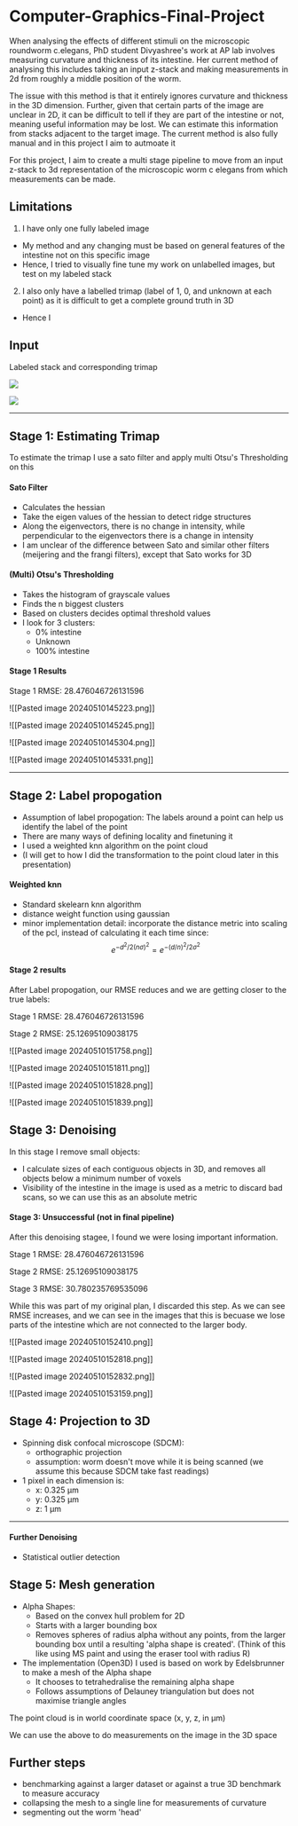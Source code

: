 # Computer-Graphics-Final-Project

When analysing the effects of different stimuli on the microscopic roundworm c.elegans, PhD student Divyashree's work at AP lab involves measuring curvature and thickness of its intestine. Her current method of analysing this includes taking an input z-stack and making measurements in 2d from roughly a middle position of the worm.

The issue with this method is that it entirely ignores curvature and thickness in the 3D dimension. Further, given that certain parts of the image are unclear in 2D, it can be difficult to tell if they are part of the intestine or not, meaning useful information may be lost. We can estimate this information from stacks adjacent to the target image. The current method is also fully manual and in this project I aim to autmoate it

For this project, I aim to create a multi stage pipeline to move from an input z-stack to 3d representation of the microscopic worm c elegans from which measurements can be made.

## Limitations

1. I have only one fully labeled image
- My method and any changing must be based on general features of the intestine not on this specific image
- Hence, I tried to visually fine tune my work on unlabelled images, but test on my labeled stack
2. I also only have a labelled trimap (label of 1, 0, and unknown at each point) as it is difficult to get a complete ground truth in 3D
- Hence I


## Input

Labeled stack and corresponding trimap

![](input.gif)

![](trimap.gif)

---

## Stage 1: Estimating Trimap

To estimate the trimap I use a sato filter and apply multi Otsu's Thresholding on this


#### Sato Filter

- Calculates the hessian
- Take the eigen values of the hessian to detect ridge structures
- Along the eigenvectors, there is no change in intensity, while perpendicular to the eigenvectors there is a change in intensity
- I am unclear of the difference between Sato and similar other filters (meijering and the frangi filters), except that Sato works for 3D

#### (Multi) Otsu's Thresholding

- Takes the histogram of grayscale values
- Finds the n biggest clusters
- Based on clusters decides optimal threshold values
- I look for 3 clusters:
	- 0% intestine
	- Unknown
	- 100% intestine


#### Stage 1 Results
Stage 1 RMSE: 28.476046726131596

![[Pasted image 20240510145223.png]]

![[Pasted image 20240510145245.png]]

![[Pasted image 20240510145304.png]]

![[Pasted image 20240510145331.png]]

---

## Stage 2: Label propogation

- Assumption of label propogation: The labels around a point can help us identify the label of the point
- There are many ways of defining locality and finetuning it
- I used a weighted knn algorithm on the point cloud
- (I will get to how I did the transformation to the point cloud later in this presentation)

#### Weighted knn

- Standard skelearn knn algorithm
- distance weight function using gaussian
- minor implementation detail:
incorporate the distance metric into scaling of the pcl, instead of calculating it each time since:
$$e^{-d^{2}/2 (n\sigma)^{2}} = e^{-(d/n)^{2}/2 \sigma^{2}}$$

#### Stage 2 results

After Label propogation, our RMSE reduces and we are getting closer to the true labels:

Stage 1 RMSE: 28.476046726131596

Stage 2 RMSE: 25.12695109038175

![[Pasted image 20240510151758.png]]

![[Pasted image 20240510151811.png]]

![[Pasted image 20240510151828.png]]

![[Pasted image 20240510151839.png]]


## Stage 3: Denoising

In this stage I remove small objects:

- I calculate sizes of each contiguous objects in 3D, and removes all objects below a minimum number of voxels
- Visibility of the intestine in the image is used as a metric to discard bad scans, so we can use this as an absolute metric

#### Stage 3: Unsuccessful (not in final pipeline)

After this denoising stagee, I found we were losing important information. 

Stage 1 RMSE: 28.476046726131596

Stage 2 RMSE: 25.12695109038175

Stage 3 RMSE: 30.780235769535096

While this was part of my original plan, I discarded this step. As we can see RMSE increases, and we can see in the images that this is becuase we lose parts of the intestine which are not connected to the larger body.

![[Pasted image 20240510152410.png]]

![[Pasted image 20240510152818.png]]

![[Pasted image 20240510152832.png]]

![[Pasted image 20240510153159.png]]

## Stage 4: Projection to 3D

- Spinning disk confocal microscope (SDCM):
	- orthographic projection
	- assumption: worm doesn't move while it is being scanned (we assume this because SDCM take fast readings)
- 1 pixel in each dimension is:
  - x: 0.325 μm
  - y: 0.325 μm
  - z: 1 μm

---

#### Further Denoising

- Statistical outlier detection

## Stage 5: Mesh generation

- Alpha Shapes:
	- Based on the convex hull problem for 2D
	- Starts with a larger bounding box
	- Removes spheres of radius alpha without any points, from the larger bounding box until a resulting 'alpha shape is created'. (Think of this like using MS paint and using the eraser tool with radius R)
- The implementation (Open3D) I used is based on work by Edelsbrunner to make a mesh of the Alpha shape
	- It chooses to tetrahedralise the remaining alpha shape
	- Follows assumptions of Delauney triangulation but does not maximise triangle angles 

The point cloud is in world coordinate space (x, y, z, in μm)

We can use the above to do measurements on the image in the 3D space


## Further steps

- benchmarking against a larger dataset or against a true 3D benchmark to measure accuracy
- collapsing the mesh to a single line for measurements of curvature
- segmenting out the worm 'head'
